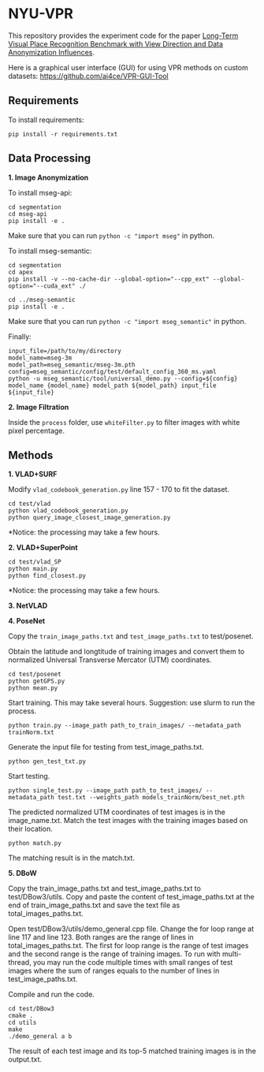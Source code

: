 # NYU-VPR

This repository provides the experiment code for the paper [Long-Term Visual Place Recognition Benchmark with View Direction and Data Anonymization Influences]().

Here is a graphical user interface (GUI) for using VPR methods on custom datasets: https://github.com/ai4ce/VPR-GUI-Tool

## Requirements

To install requirements:

```
pip install -r requirements.txt
```



## Data Processing

**1. Image Anonymization**

To install mseg-api:

```
cd segmentation
cd mseg-api
pip install -e .
```

Make sure that you can run `python -c "import mseg"` in python.

To install mseg-semantic:

```
cd segmentation
cd apex
pip install -v --no-cache-dir --global-option="--cpp_ext" --global-option="--cuda_ext" ./

cd ../mseg-semantic
pip install -e .
```

Make sure that you can run `python -c "import mseg_semantic"` in python.

Finally:

```
input_file=/path/to/my/directory
model_name=mseg-3m
model_path=mseg_semantic/mseg-3m.pth
config=mseg_semantic/config/test/default_config_360_ms.yaml
python -u mseg_semantic/tool/universal_demo.py --config=${config} model_name {model_name} model_path ${model_path} input_file ${input_file}
```

**2. Image Filtration**

Inside the `process` folder, use `whiteFilter.py` to filter images with white pixel percentage.

## Methods

**1. VLAD+SURF**

Modify `vlad_codebook_generation.py` line 157 - 170 to fit the dataset.

```
cd test/vlad
python vlad_codebook_generation.py
python query_image_closest_image_generation.py
```

*Notice: the processing may take a few hours.

**2. VLAD+SuperPoint**

```
cd test/vlad_SP
python main.py
python find_closest.py
```

*Notice: the processing may take a few hours.

**3. NetVLAD**

**4. PoseNet**

Copy the `train_image_paths.txt` and `test_image_paths.txt` to test/posenet.

Obtain the latitude and longtitude of training images and convert them to normalized Universal Transverse Mercator (UTM) coordinates.

```
cd test/posenet
python getGPS.py
python mean.py
```

Start training. This may take several hours. Suggestion: use slurm to run the process.

```
python train.py --image_path path_to_train_images/ --metadata_path trainNorm.txt
```

Generate the input file for testing from test_image_paths.txt.

```
python gen_test_txt.py
```

Start testing.
```
python single_test.py --image_path path_to_test_images/ --metadata_path test.txt --weights_path models_trainNorm/best_net.pth
```

The predicted normalized UTM coordinates of test images is in the image_name.txt. Match the test images with the training images based on their location.

```
python match.py
```

The matching result is in the match.txt.

**5. DBoW**

Copy the train_image_paths.txt and test_image_paths.txt to test/DBow3/utils. Copy and paste the content of test_image_paths.txt at the end of train_image_paths.txt and save the text file as total_images_paths.txt.

Open test/DBow3/utils/demo_general.cpp file. Change the for loop range at line 117 and line 123. Both ranges are the range of lines in total_images_paths.txt. The first for loop range is the range of test images and the second range is the range of training images. To run with multi-thread, you may run the code multiple times with small ranges of test images where the sum of ranges equals to the number of lines in test_image_paths.txt.

Compile and run the code.

```
cd test/DBow3
cmake .
cd utils
make
./demo_general a b
```

The result of each test image and its top-5 matched training images is in the output.txt.